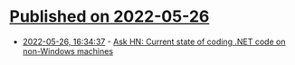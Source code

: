 # [Published on 2022-05-26](index.md)

* [2022-05-26, 16:34:37](https://news.ycombinator.com/item?id=31520399) - [Ask HN: Current state of coding .NET code on non-Windows machines](https://news.ycombinator.com/item?id=31520399)
